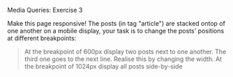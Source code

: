 Media Queries: Exercise 3

Make this page responsive!
The posts (in tag "article") are stacked ontop of one another on a mobile display, your task is to change the posts' positions at different breakpoints: 

> At the breakpoint of 600px display two posts next to one another. The third one goes to the next line. Realise this by changing the width. 
> At the breakpoint of 1024px display all posts side-by-side